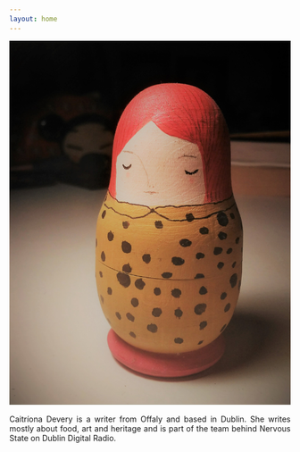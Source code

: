 ```yaml
---
layout: home
---
```


![Pint Caitríona](image/russian_doll.jpg "Caitríona Devery")









<div style="text-align: justify"> 

Caitríona Devery is a writer from Offaly and based in Dublin. She writes mostly about food, art and heritage and is part of the team behind Nervous State on Dublin Digital Radio. 
</div>
